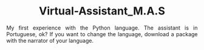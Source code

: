 <h1 style="text-align: center;">Virtual-Assistant_M.A.S</h1>
<p style="text-align: justify;">My first experience with the Python language. The assistant is in Portuguese, ok? If you want to change the language, download a package with the narrator of your language.</p>
